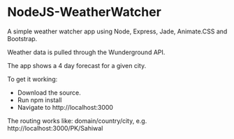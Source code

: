 NodeJS-WeatherWatcher
=====================

A simple weather watcher app using Node, Express, Jade, Animate.CSS and Bootstrap.

Weather data is pulled through the Wunderground API.

The app shows a 4 day forecast for a given city.

To get it working:
- Download the source.
- Run npm install
- Navigate to http://localhost:3000


The routing works like: domain/country/city, e.g. http://localhost:3000/PK/Sahiwal